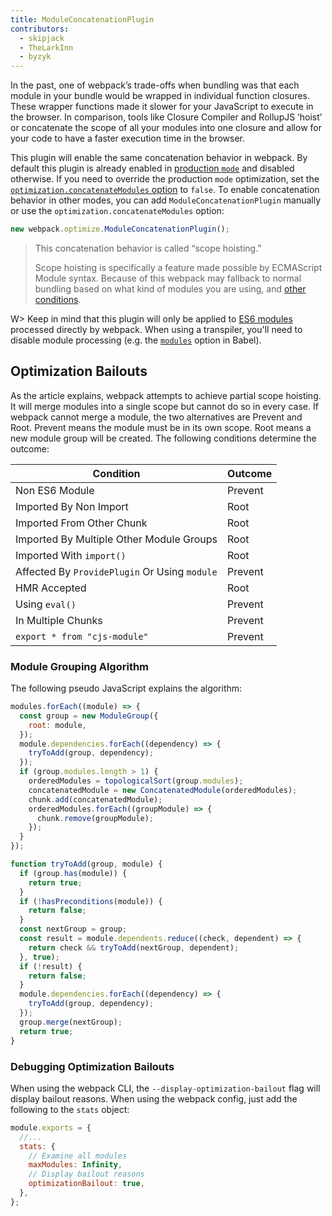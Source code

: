 ```yaml
---
title: ModuleConcatenationPlugin
contributors:
  - skipjack
  - TheLarkInn
  - byzyk
---
```


In the past, one of webpack’s trade-offs when bundling was that each module in your bundle would be wrapped in individual function closures. These wrapper functions made it slower for your JavaScript to execute in the browser. In comparison, tools like Closure Compiler and RollupJS ‘hoist’ or concatenate the scope of all your modules into one closure and allow for your code to have a faster execution time in the browser.

This plugin will enable the same concatenation behavior in webpack. By default this plugin is already enabled in [production `mode`](/configuration/mode/#mode-production) and disabled otherwise. If you need to override the production `mode` optimization, set the [`optimization.concatenateModules` option](/configuration/optimization/#optimizationconcatenatemodules) to `false`. To enable concatenation behavior in other modes, you can add `ModuleConcatenationPlugin` manually or use the `optimization.concatenateModules` option:

```js
new webpack.optimize.ModuleConcatenationPlugin();
```

> This concatenation behavior is called “scope hoisting.”
>
> Scope hoisting is specifically a feature made possible by ECMAScript Module syntax. Because of this webpack may fallback to normal bundling based on what kind of modules you are using, and [other conditions](https://medium.com/webpack/webpack-freelancing-log-book-week-5-7-4764be3266f5).

W> Keep in mind that this plugin will only be applied to [ES6 modules](/api/module-methods/#es6-recommended) processed directly by webpack. When using a transpiler, you'll need to disable module processing (e.g. the [`modules`](https://babeljs.io/docs/en/babel-preset-env#modules) option in Babel).

## Optimization Bailouts

As the article explains, webpack attempts to achieve partial scope hoisting. It will merge modules into a single scope but cannot do so in every case. If webpack cannot merge a module, the two alternatives are Prevent and Root. Prevent means the module must be in its own scope. Root means a new module group will be created. The following conditions determine the outcome:

| Condition                                     | Outcome |
| --------------------------------------------- | ------- |
| Non ES6 Module                                | Prevent |
| Imported By Non Import                        | Root    |
| Imported From Other Chunk                     | Root    |
| Imported By Multiple Other Module Groups      | Root    |
| Imported With `import()`                      | Root    |
| Affected By `ProvidePlugin` Or Using `module` | Prevent |
| HMR Accepted                                  | Root    |
| Using `eval()`                                | Prevent |
| In Multiple Chunks                            | Prevent |
| `export * from "cjs-module"`                  | Prevent |

### Module Grouping Algorithm

The following pseudo JavaScript explains the algorithm:

```js
modules.forEach((module) => {
  const group = new ModuleGroup({
    root: module,
  });
  module.dependencies.forEach((dependency) => {
    tryToAdd(group, dependency);
  });
  if (group.modules.length > 1) {
    orderedModules = topologicalSort(group.modules);
    concatenatedModule = new ConcatenatedModule(orderedModules);
    chunk.add(concatenatedModule);
    orderedModules.forEach((groupModule) => {
      chunk.remove(groupModule);
    });
  }
});

function tryToAdd(group, module) {
  if (group.has(module)) {
    return true;
  }
  if (!hasPreconditions(module)) {
    return false;
  }
  const nextGroup = group;
  const result = module.dependents.reduce((check, dependent) => {
    return check && tryToAdd(nextGroup, dependent);
  }, true);
  if (!result) {
    return false;
  }
  module.dependencies.forEach((dependency) => {
    tryToAdd(group, dependency);
  });
  group.merge(nextGroup);
  return true;
}
```

### Debugging Optimization Bailouts

When using the webpack CLI, the `--display-optimization-bailout` flag will display bailout reasons. When using the webpack config, just add the following to the `stats` object:

```js
module.exports = {
  //...
  stats: {
    // Examine all modules
    maxModules: Infinity,
    // Display bailout reasons
    optimizationBailout: true,
  },
};
```
